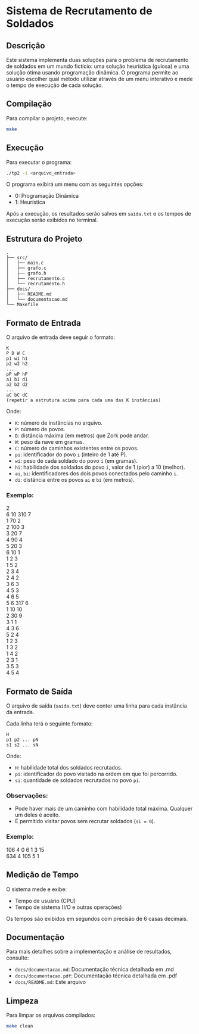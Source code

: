 # Sistema de Recrutamento de Soldados

## Descrição
Este sistema implementa duas soluções para o problema de recrutamento de soldados em um mundo fictício: uma solução heurística (gulosa) e uma solução ótima usando programação dinâmica. O programa permite ao usuário escolher qual método utilizar através de um menu interativo e mede o tempo de execução de cada solução.

## Compilação
Para compilar o projeto, execute:
```bash
make
```

## Execução
Para executar o programa:
```bash
./tp2 -i <arquivo_entrada>
```

O programa exibirá um menu com as seguintes opções:
- 0: Programação Dinâmica
- 1: Heurística

Após a execução, os resultados serão salvos em `saida.txt` e os tempos de execução serão exibidos no terminal.

## Estrutura do Projeto
```
.
├── src/
│   ├── main.c
│   ├── grafo.c
│   ├── grafo.h
│   ├── recrutamento.c
│   └── recrutamento.h
├── docs/
│   ├── README.md
│   └── documentacao.md
└── Makefile
```

## Formato de Entrada
O arquivo de entrada deve seguir o formato:
```
K
P D W C
p1 w1 h1
p2 w2 h2
...
pP wP hP
a1 b1 d1
a2 b2 d2
...
aC bC dC
(repetir a estrutura acima para cada uma das K instâncias)
```
Onde:
- `K`: número de instâncias no arquivo.
- `P`: número de povos.
- `D`: distância máxima (em metros) que Zork pode andar.
- `W`: peso da nave em gramas.
- `C`: número de caminhos existentes entre os povos.
- `pi`: identificador do povo `i` (inteiro de 1 até P).
- `wi`: peso de cada soldado do povo `i` (em gramas).
- `hi`: habilidade dos soldados do povo `i`, valor de 1 (pior) a 10 (melhor).
- `ai`, `bi`: identificadores dos dois povos conectados pelo caminho `i`.
- `di`: distância entre os povos `ai` e `bi` (em metros).

### Exemplo:

2  
6 10 310 7  
1 70 2  
2 100 3  
3 20 7  
4 90 4  
5 20 3  
6 10 1  
1 2 3  
1 5 2  
2 3 4  
2 4 2  
3 6 3  
4 5 3  
4 6 5  
5 6 317 6  
1 10 10  
2 30 9  
3 1 1  
4 3 6  
5 2 4  
1 2 3  
1 3 2  
1 4 2  
2 3 1  
3 5 3  
4 5 4  

## Formato de Saída
O arquivo de saída (`saida.txt`) deve conter uma linha para cada instância da entrada.

Cada linha terá o seguinte formato:
```
H
p1 p2 ... pN
s1 s2 ... sN  
```
Onde:
- `H`: habilidade total dos soldados recrutados.
- `pi`: identificador do povo visitado na ordem em que foi percorrido.
- `si`: quantidade de soldados recrutados no povo `pi`.

### Observações:
- Pode haver mais de um caminho com habilidade total máxima. Qualquer um deles é aceito.
- É permitido visitar povos sem recrutar soldados (`si = 0`).

### Exemplo:

106 4 0 6 1 3 15  
634 4 105 5 1  

## Medição de Tempo
O sistema mede e exibe:
- Tempo de usuário (CPU)
- Tempo de sistema (I/O e outras operações)

Os tempos são exibidos em segundos com precisão de 6 casas decimais.

## Documentação
Para mais detalhes sobre a implementação e análise de resultados, consulte:
- `docs/documentacao.md`: Documentação técnica detalhada em .md
- `docs/documentacao.pdf`: Documentação técnica detalhada em .pdf
- `docs/README.md`: Este arquivo

## Limpeza
Para limpar os arquivos compilados:
```bash
make clean
``` 